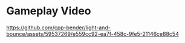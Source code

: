 # Gameplay Video

https://github.com/cpp-bender/light-and-bounce/assets/59537269/e559cc92-ea7f-458c-9fe5-21146ce88c54

